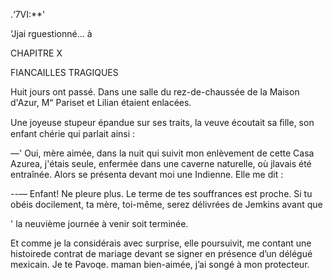 .‘7VI:**'

 
 
  
 
 
 
 

‘Jjai rguestionné... à

CHAPITRE X

FIANCAILLES TRAGIQUES

Huit jours ont passé. Dans une salle du rez-de-chaussée de la Maison
d'Azur, M“ Pariset et Lilian étaient enlacées.

Une joyeuse stupeur épandue sur ses traits, la veuve écoutait sa ﬁlle, son
enfant chérie qui parlait ainsi :

—' Oui, mère aimée, dans la nuit qui suivit mon enlèvement de cette Casa
Azurea, j'étais seule, enfermée dans une caverne naturelle, où jlavais été
entraînée. Alors se présenta devant moi une Indienne. Elle me dit :

--— Enfant! Ne pleure plus. Le terme de tes souffrances est proche. Si tu
obéis docilement, ta mère, toi-même, serez délivrées de Jemkins avant que

' la neuvième journée à venir soit terminée.

Et comme je la considérais avec surprise, elle poursuivit, me contant une
histoirede contrat de mariage devant se signer en présence d’un délégué
mexicain. Je te Pavoqe. maman bien-aimée, j’ai songé à mon protecteur.

  

